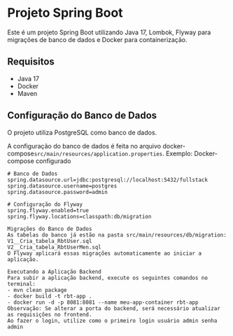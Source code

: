 # Projeto Spring Boot

Este é um projeto Spring Boot utilizando Java 17, Lombok, Flyway para migrações de banco de dados e Docker para containerização.

## Requisitos

- Java 17
- Docker
- Maven

## Configuração do Banco de Dados

O projeto utiliza PostgreSQL como banco de dados.

A configuração do banco de dados é feita no arquivo docker-compose`src/main/resources/application.properties`. Exemplo:
Docker-compose configurado
```properties
# Banco de Dados
spring.datasource.url=jdbc:postgresql://localhost:5432/fullstack
spring.datasource.username=postgres
spring.datasource.password=admin

# Configuração do Flyway
spring.flyway.enabled=true
spring.flyway.locations=classpath:db/migration

Migrações do Banco de Dados
As tabelas do banco já estão na pasta src/main/resources/db/migration:
V1__Cria_tabela_RbtUser.sql
V2__Cria_tabela_RbtUserMen.sql
O Flyway aplicará essas migrações automaticamente ao iniciar a aplicação.

Executando a Aplicação Backend
Para subir a aplicação backend, execute os seguintes comandos no terminal:
- mvn clean package
- docker build -t rbt-app .
- docker run -d -p 8081:8081 --name meu-app-container rbt-app
Observação: Se alterar a porta do backend, será necessário atualizar as requisições no frontend.
Ao fazer o login, utilize como o primeiro login usuário admin senha admin




